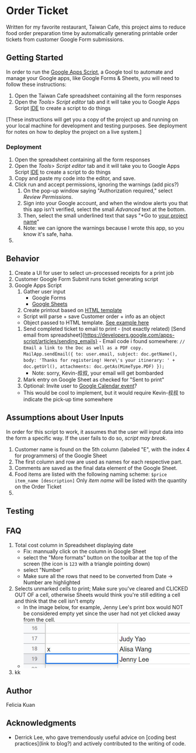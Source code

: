 # Order Ticket

Written for my favorite restaurant, Taiwan Cafe, this project aims to reduce food order preparation time by automatically generating printable order tickets from customer Google Form submissions.

## Getting Started

In order to run the [Google Apps Script](https://script.google.com), a Google tool to automate and manage your Google apps, like Google Forms & Sheets, you will need to follow these instructions:

1. Open the Taiwan Cafe spreadsheet containing all the form responses
2. Open the _Tools_> _Script editor_ tab and it will take you to Google Apps Script [IDE](https://www.codecademy.com/articles/what-is-an-ide "What is an IDE?") to create a script to do things

[These instructions will get you a copy of the project up and running on your local machine for development and testing purposes. See deployment for notes on how to deploy the project on a live system.]

### Deployment

1. Open the spreadsheet containing all the form responses
2. Open the _Tools_> _Script editor_ tab and it will take you to Google Apps Script [IDE](https://www.codecademy.com/articles/what-is-an-ide "What is an IDE?") to create a script to do things
3. Copy and paste my code into the editor, and save.
4. Click run and accept permissions, ignoring the warnings (add pics?)
   1. On the pop-up window saying "Authorization required," select _Review Permissions_.
   2. Sign into your Google account, and when the window alerts you that this app isn't verified, select the small _Advanced_ text at the bottom.
   3. Then, select the small underlined text that says "\*Go to [your project name](unsafe)"
   4. Note: we can ignore the warnings because I wrote this app, so you know it's safe, haha.
5.

## Behavior

1. Create a UI for user to select un-processed receipts for a print job
2. Customer Google Form Submit runs ticket generating script
3. Google Apps Script
   1. Gather user input
      - Google Forms
      - [Google Sheets](https://developers.google.com/apps-script/guides/sheets#reading_data)
   2. Create printout based on [HTML template](https://developers.google.com/apps-script/guides/html/templates "Google HTML services doc")
   - Script will parse + save Customer order + info as an object
   - Object passed to HTML template. [See example here](https://developers.google.com/apps-script/guides/html/templates#calling_apps_script_functions_from_a_template)
   1. Send completed ticket to email to print - (not exactly related) [Send email from spreadsheet]{https://developers.google.com/apps-script/articles/sending_emails} - Email code i found somewhere:
      `// Email a link to the Doc as well as a PDF copy. MailApp.sendEmail({ to: user.email, subject: doc.getName(), body: 'Thanks for registering! Here\'s your itinerary: ' + doc.getUrl(), attachments: doc.getAs(MimeType.PDF) });`
      - Note: sorry, Kevin-叔叔, your email will get bombarded
   2. Mark entry on Google Sheet as checked for "Sent to print"
   3. Optional: Invite user to [Google Calendar event](https://developers.google.com/apps-script/quickstart/forms "The useful how-to")?
   - This would be cool to implement, but it would require Kevin-叔叔 to indicate the pick-up time somewhere

## Assumptions about User Inputs

In order for this script to work, it assumes that the user will input data into the form a specific way. If the user fails to do so, _script may break_.

1. Customer name is found on the 5th column (labeled "E", with the index 4 for programmers) of the Google Sheet
2. The first column and row are used as names for each respective part.
3. Comments are saved as the final data element of the Google Sheet.
4. Food items are listed with the following naming scheme:
   `$price item_name [description]`
   Only _item name_ will be listed with the quantity on the Order Ticket
5.

## Testing

## FAQ

1. Total cost column in Spreadsheet displaying date
   - Fix: mannually click on the column in Google Sheet
   - select the "More formats" button on the toolbar at the top of the screen (the icon is `123` with a triangle pointing down)
   - select "Number"
   - Make sure all the rows that need to be converted from Date -> Number are highlighted
2. Selects unmarked cells to print; Make sure you've cleared and CLICKED OUT OF a cell, otherwise Sheets would think you're still editing a cell and think that the cell isn't empty
   - In the image below, for example, Jenny Lee's print box would NOT be considered empty yet since the user had not yet clicked away from the cell.
   - ![1](images/FAQ-clarification.jpg)
3. kk

## Author

Felicia Kuan

## Acknowledgments

- Derrick Lee, who gave tremendously useful advice on [coding best practices](link to blog?) and actively contributed to the writing of code.

